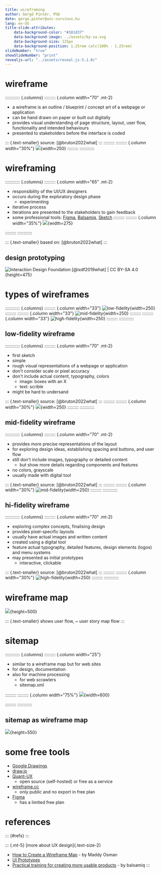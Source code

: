 ```yaml
---
title: wireframing
author: Gergő Pintér, PhD
date: gergo.pinter@uni-corvinus.hu
lang: en-US
title-slide-attributes:
    data-background-color: "#181d37"
    data-background-image: ../assets/by-sa.svg
    data-background-size: 125px
    data-background-position: 1.25rem calc(100% - 1.25rem)
slideNumber: "true"
showSlideNumber: "print"
revealjs-url: "../assets/reveal.js-5.1.0/"
---
```


# wireframe

:::::::::::: {.columns}
::::::::: {.column width="70" .mt-2}
- a wireframe is an outline / blueprint / concept art of a webpage or application
- can be hand drawn on paper or built out digitally
- provides visual understanding of page structure, layout, user flow, functionality and intended behaviours
- presented to stakeholders before the interface is coded

::: {.text-smaller}
source: [@bruton2022what]
:::
:::::::::
::::::::: {.column width="30%"}
![](figures/user_stats.drawio.svg){width=250}
:::::::::
::::::::::::

<!--https://www.uxdesigninstitute.com/blog/what-is-wireframing/
https://www.figma.com/resource-library/what-is-wireframing/-->

# wireframing

:::::::::::: {.columns}
::::::::: {.column width="65" .mt-2}
- responsibility of the UI/UX designers
- occurs during the exploratory design phase
    - experimenting
- iterative process
- iterations are presented to the stakeholders to gain feedback
- some professional tools: [Figma](https://www.figma.com/), [Balsamiq](https://balsamiq.com/), [Sketch](https://www.sketch.com/)
:::::::::
::::::::: {.column width="35%"}
![](figures/publicdomainvectors/designer-workspace.svg){width=275}

:::::::::
::::::::::::

::: {.text-smaller}
based on: [@bruton2022what]
:::


## design prototyping

![Interaction Design Foundation [@ixdf2019what] | [CC BY-SA 4.0](https://creativecommons.org/licenses/by-sa/4.0/)](figures/borrowed/td-design-thinking-non-linear-process.webp){height=475}


# types of wireframes

:::::::::::: {.columns}
::::::::: {.column width="33"}
![low-fidelity](figures/user_statistics/wireframe_lofi.drawio.svg){width=250}
:::::::::
::::::::: {.column width="33"}
![mid-fidelity](figures/user_stats.drawio.svg){width=250}
:::::::::
::::::::: {.column width="33"}
![high-fidelity](figures/user_statistics/wireframe_hifi.drawio.svg){width=250}
:::::::::
::::::::::::


## low-fidelity wireframe

:::::::::::: {.columns}
::::::::: {.column width="70" .mt-2}
- first sketch
- simple
- rough visual representations of a webpage or application
- don't consider scale or pixel accuracy
- don't include actual content, typography, colors
    - image: boxes with an X
    - text: scrible
- might be hard to undersand

::: {.text-smaller}
source: [@bruton2022what]
:::
:::::::::
::::::::: {.column width="30%"}
![](figures/user_statistics/wireframe_lofi.drawio.svg){width=250}
:::::::::
::::::::::::


## mid-fidelity wireframe

:::::::::::: {.columns}
::::::::: {.column width="70" .mt-2}
- provides more precise representations of the layout
- for exploring design ideas, establishing spacing and buttons, and user flow
- still don't include images, typography or detailed content
    - but show more details regarding components and features
- no colors, grayscale
- usually made with digital tool

::: {.text-smaller}
source: [@bruton2022what]
:::
:::::::::
::::::::: {.column width="30%"}
![mid-fidelity](figures/user_stats.drawio.svg){width=250}
:::::::::
::::::::::::


## hi-fidelity wireframe

:::::::::::: {.columns}
::::::::: {.column width="70" .mt-2}
- exploring complex concepts, finalising design
- provides pixel-specific layouts
- usually have actual images and written content
- created using a digital tool
- feature actual typography, detailed features, design elements (logos) and menu systems
- may presented as initial prototypes
    - interactive, clickable

::: {.text-smaller}
source: [@bruton2022what]
:::
:::::::::
::::::::: {.column width="30%"}
![high-fidelity](figures/user_statistics/wireframe_hifi.drawio.svg){width=250}
:::::::::
::::::::::::


<!-- ## prototype -->


# wireframe map

![](figures/user_statistics/wireframe_map_2.drawio.svg){height=500}

::: {.text-smaller}
shows user flow, ~ user story map flow 
:::


# sitemap

:::::::::::: {.columns}
::::::::: {.column width="25"}
- similar to a wireframe map but for web sites
- for design, documentation
- also for machine processing
    - for web scrawlers
    - sitemap.xml

:::::::::
::::::::: {.column width="75%"}
![](figures/sitemap_wbs.svg){width=600}

:::::::::
::::::::::::

## sitemap as wireframe map

![](figures/sitemap_wireframe.drawio.svg){height=550}


# some free tools

- [Google Drawings](https://docs.google.com/drawings)
- [draw.io](https://app.diagrams.net/)
- [Quant-UX](https://quant-ux.com/)
    - open source (self-hosted) or free as a service
- [wireframe.cc](https://wireframe.cc/)
    - only public and no export in free plan
- [Figma](https://www.figma.com/)
    - has a limited free plan


# references

::: {#refs}
:::

::: {.mt-5}
[more about UX design]{.text-size-2}

- [How to Create a Wireframe Map](https://blog.hubspot.com/website/wireframe-map) - by Maddy Osman
- [UI Prototypes](https://www.interaction-design.org/literature/topics/prototypes)
- [Practical training for creating more usable products](https://balsamiq.com/learn/) - by balsamiq
:::

